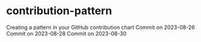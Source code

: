 # contribution-pattern
Creating a pattern in your GitHub contribution chart 
Commit on 2023-08-26
Commit on 2023-08-28
Commit on 2023-08-30
